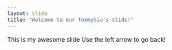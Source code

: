 ```yaml
---
layout: slide
title: "Welcome to our TommyGiu's slide!"
---
```

This is my awesome slide
Use the left arrow to go back!
